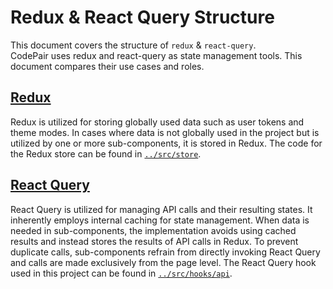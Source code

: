 # Redux & React Query Structure

This document covers the structure of `redux` & `react-query`.  
CodePair uses redux and react-query as state management tools. This document compares their use cases and roles.

## [Redux](https://redux-toolkit.js.org/)

Redux is utilized for storing globally used data such as user tokens and theme modes. In cases where data is not globally used in the project but is utilized by one or more sub-components, it is stored in Redux. The code for the Redux store can be found in [`../src/store`](../src/store/).

## [React Query](https://tanstack.com/query/v3/)

React Query is utilized for managing API calls and their resulting states. It inherently employs internal caching for state management. When data is needed in sub-components, the implementation avoids using cached results and instead stores the results of API calls in Redux. To prevent duplicate calls, sub-components refrain from directly invoking React Query and calls are made exclusively from the page level. The React Query hook used in this project can be found in [`../src/hooks/api`](../src/hooks/api/).